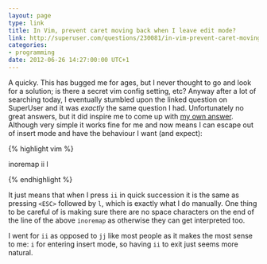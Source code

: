 ```yaml
---
layout: page
type: link
title: In Vim, prevent caret moving back when I leave edit mode?
link: http://superuser.com/questions/230081/in-vim-prevent-caret-moving-back-when-i-leave-edit-mode
categories: 
- programming
date: 2012-06-26 14:27:00:00 UTC+1
---
```

A quicky. This has bugged me for ages, but I never thought to go and look for a solution; is there a secret vim config setting, etc? Anyway after a lot of searching today, I eventually stumbled upon the linked question on SuperUser and it was *exactly* the same question I had. Unfortunately no great answers, but it did inspire me to come up with [my own answer](http://superuser.com/a/441719/76332). Although very simple it works fine for me and now means I can escape out of insert mode and have the behaviour I want (and expect):

{% highlight vim %}

inoremap ii <ESC>l

{% endhighlight %}

It just means that when I press `ii` in quick succession it is the same as pressing `<ESC>` followed by `l`, which is exactly what I do manually. One thing to be careful of is making sure there are no space characters on the end of the line of the above `inoremap` as otherwise they can get interpreted too. 

I went for `ii` as opposed to `jj` like most people as it makes the most sense to me: `i` for entering insert mode, so having `ii` to exit just seems more natural.
